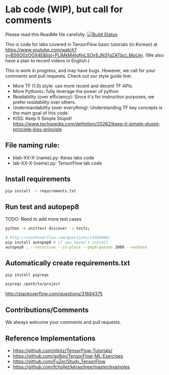 # Lab code (WIP), but call for comments
Please read this ReadMe file carefully.
[![Build Status](https://travis-ci.org/hunkim/DeepLearningZeroToAll.svg?branch=master)](https://travis-ci.org/hunkim/DeepLearningZeroToAll)

This is code for labs covered in TensorFlow basic tutorials (in Korean) at https://www.youtube.com/watch?v=BS6O0zOGX4E&list=PLlMkM4tgfjnLSOjrEJN31gZATbcj_MpUm. 
(We also have a plan to record videos in English.)

This is work in progress, and may have bugs. 
However, we call for your comments and pull requests. Check out our style guide line:

* More TF (1.0) style: use more recent and decent TF APIs.
* More Pythonic: fully leverage the power of python
* Readability (over efficiency): Since it's for instruction purposes, we prefer *readability* over others.  
* Understandability (over everything): Understanding TF key concepts is the main goal of this code.
* KISS: Keep It Simple Stupid! https://www.techopedia.com/definition/20262/keep-it-simple-stupid-principle-kiss-principle
 
## File naming rule:

* klab-XX-X-[name].py: Keras labs code
* lab-XX-X-[name].py: TensorFlow lab code

## Install requirements
```bash
pip install -r requirements.txt
```

## Run test and autopep8
TODO: Need to add more test cases

```bash
python -m unittest discover -s tests;

# http://stackoverflow.com/questions/14328406/
pip install autopep8 # if you haven't install
autopep8 . --recursive --in-place --pep8-passes 2000 --verbose
```
## Automatically create requirements.txt

```bash
pip install pipreqs

pipreqs /path/to/project
```
http://stackoverflow.com/questions/31684375

## Contributions/Comments
We always welcome your comments and pull requests.

## Reference Implementations 
* https://github.com/nlintz/TensorFlow-Tutorials/
* https://github.com/golbin/TensorFlow-ML-Exercises
* https://github.com/FuZer/Study_TensorFlow
* https://github.com/fchollet/keras/tree/master/examples
